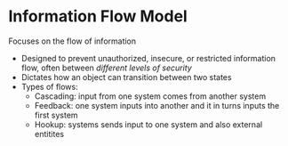 # Information Flow Model
Focuses on the flow of information
- Designed to prevent unauthorized, insecure, or restricted information flow, often between _different levels
  of security_
- Dictates how an object can transition between two states
- Types of flows:
  - Cascading: input from one system comes from another system
  - Feedback: one system inputs into another and it in turns inputs the first system
  - Hookup: systems sends input to one system and also external entitites
